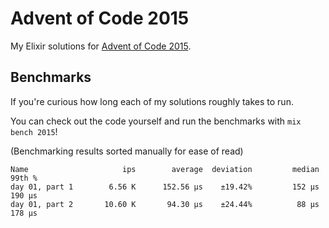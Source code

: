 # Advent of Code 2015

My Elixir solutions for [Advent of Code 2015](https://adventofcode.com/2015).

## Benchmarks

If you're curious how long each of my solutions roughly takes to run.

You can check out the code yourself and run the benchmarks with `mix bench 2015`!

(Benchmarking results sorted manually for ease of read)

```
Name                     ips        average  deviation         median         99th %
day 01, part 1        6.56 K      152.56 μs    ±19.42%         152 μs         190 μs
day 01, part 2       10.60 K       94.30 μs    ±24.44%          88 μs         178 μs
```
